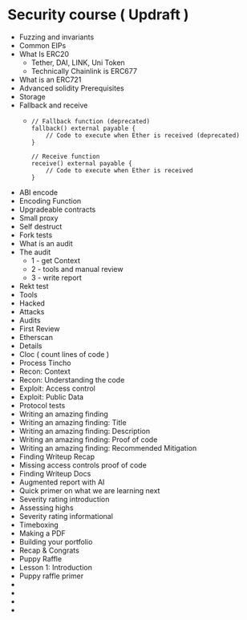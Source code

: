 # Security course ( Updraft )

- Fuzzing and invariants
- Common EIPs
- What Is ERC20
    - Tether, DAI, LINK, Uni Token
    - Technically Chainlink is ERC677
- What is an ERC721
- Advanced solidity Prerequisites
- Storage
- Fallback and receive
    -     // Fallback function (deprecated)
          fallback() external payable {
              // Code to execute when Ether is received (deprecated)
          }
      
          // Receive function
          receive() external payable {
              // Code to execute when Ether is received
          }
          
- ABI encode
- Encoding Function   
- Upgradeable contracts
- Small proxy
- Self destruct
- Fork tests
- What is an audit
- The audit
     - 1 - get Context
     - 2 - tools and manual review
     - 3 - write report
- Rekt test
- Tools
- Hacked
- Attacks
- Audits
- First Review
- Etherscan
- Details
- Cloc ( count lines of code )
- Process Tincho
- Recon: Context
- Recon: Understanding the code
- Exploit: Access control
- Exploit: Public Data
- Protocol tests
- Writing an amazing finding
- Writing an amazing finding: Title
- Writing an amazing finding: Description
- Writing an amazing finding: Proof of code
- Writing an amazing finding: Recommended Mitigation
- Finding Writeup Recap
- Missing access controls proof of code
- Finding Writeup Docs
- Augmented report with AI
- Quick primer on what we are learning next
- Severity rating introduction
- Assessing highs
- Severity rating informational
- Timeboxing
- Making a PDF
- Building your portfolio
- Recap & Congrats
- Puppy Raffle
- Lesson 1: Introduction
- Puppy raffle primer
-
-
-
-

     
     